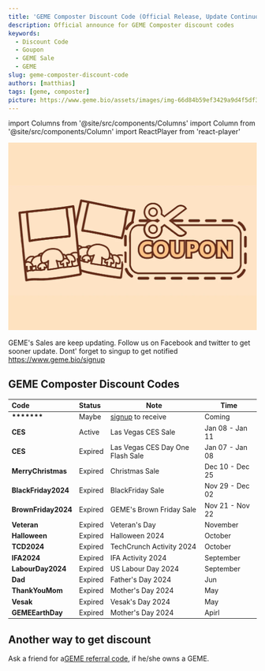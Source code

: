 ```yaml
---
title: 'GEME Composter Discount Code (Official Release, Update Continuously)'
description: Official announce for GEME Composter discount codes
keywords:
  - Discount Code
  - Goupon
  - GEME Sale
  - GEME
slug: geme-composter-discount-code
authors: [matthias]
tags: [geme, composter]
picture: https://www.geme.bio/assets/images/img-66d84b59ef3429a9d4f5df3cfc1375f8.png
---
```

<head>
    <meta charSet="utf-8" />
    <meta name="twitter:card" content="summary_large_image" />
    <meta data-rh="true" property="og:image" content="https://www.geme.bio/assets/images/img-66d84b59ef3429a9d4f5df3cfc1375f8.png" />
    <meta data-rh="true" name="twitter:image" content="https://www.geme.bio/assets/images/img-66d84b59ef3429a9d4f5df3cfc1375f8.png"/>
    <meta data-rh="true" property="og:url" content="https://www.geme.bio/blog/geme-composter-discount-code"/>
    <meta data-rh="true" property="og:locale" content="en"/>
</head>

import Columns from '@site/src/components/Columns'
import Column from '@site/src/components/Column'
import ReactPlayer from 'react-player'

![Food Waste Composting](./img/img.png)

GEME's Sales are keep updating. Follow us on Facebook and twitter to get sooner update.
Dont' forget to singup to get notified  https://www.geme.bio/signup

<!-- truncate -->

## GEME Composter Discount Codes 


| Code                | Status  | Note                                             | Time            |
|:--------------------|:--------|--------------------------------------------------|-----------------|
| **\*\*\*\*\*\*\***  | Maybe   | [signup](https://www.geme.bio/signup) to receive | Coming          |
| **CES**             | Active  | Las Vegas CES Sale                               | Jan 08 - Jan 11 |
| **CES**             | Expired | Las Vegas CES Day One Flash Sale                 | Jan 07 - Jan 08 |
| **MerryChristmas**  | Expired | Christmas Sale                                   | Dec 10 - Dec 25 |
| **BlackFriday2024** | Expired | BlackFriday Sale                                 | Nov 29 - Dec 02 |
| **BrownFriday2024** | Expired | GEME's Brown Friday Sale                         | Nov 21 - Nov 22 |
| **Veteran**         | Expired | Veteran's Day                                    | November        |
| **Halloween**       | Expired | Halloween 2024                                   | October         |
| **TCD2024**         | Expired | TechCrunch Activity 2024                         | October         |
| **IFA2024**         | Expired | IFA Activity 2024                                | September       |
| **LabourDay2024**   | Expired | US Labour Day 2024                               | September       |
| **Dad**             | Expired | Father's Day 2024                                | Jun             |
| **ThankYouMom**     | Expired | Mother's Day 2024                                | May             |
| **Vesak**           | Expired | Vesak's Day 2024                                 | May             |
| **GEMEEarthDay**    | Expired | Mother's Day 2024                                | Apirl           |

## Another way to get discount

Ask a friend for a[GEME referral code](https://www.geme.bio/geme-referral), if he/she owns a GEME.
